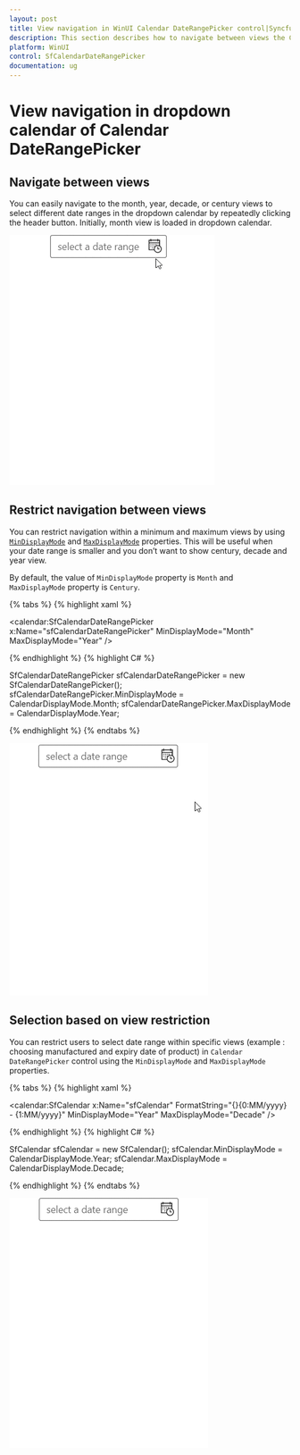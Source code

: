 ```yaml
---
layout: post
title: View navigation in WinUI Calendar DateRangePicker control|Syncfusion
description: This section describes how to navigate between views the Calendar DateRangePicker (SfCalendarDateRangePicker) control.
platform: WinUI
control: SfCalendarDateRangePicker
documentation: ug
---
```


# View navigation in dropdown calendar of Calendar DateRangePicker

## Navigate between views

You can easily navigate to the month, year, decade, or century views to select different date ranges in the dropdown calendar by repeatedly clicking the header button. Initially, month view is loaded in dropdown calendar.

![Navigation between views in WinUI Calendar DateRangePicker](Navigate-Between-Views_images/View-navigation.gif)

## Restrict navigation between views

You can restrict navigation within a minimum and maximum views by using [`MinDisplayMode`](https://help.syncfusion.com/cr/winui/Syncfusion.UI.Xaml.Calendar.SfCalendarDateRangePicker.html#Syncfusion_UI_Xaml_Calendar_SfCalendarDateRangePicker_MinDisplayMode) and [`MaxDisplayMode`](https://help.syncfusion.com/cr/winui/Syncfusion.UI.Xaml.Calendar.SfCalendarDateRangePicker.html#Syncfusion_UI_Xaml_Calendar_SfCalendarDateRangePicker_MaxDisplayMode) properties. This will be useful when your date range is smaller and you don’t want to show century, decade and year view.

By default, the value of `MinDisplayMode` property is `Month` and `MaxDisplayMode` property is `Century`.

{% tabs %}
{% highlight xaml %}

<calendar:SfCalendarDateRangePicker x:Name="sfCalendarDateRangePicker"
                               MinDisplayMode="Month"
                               MaxDisplayMode="Year"
                               />

{% endhighlight %}
{% highlight C# %}

SfCalendarDateRangePicker sfCalendarDateRangePicker = new SfCalendarDateRangePicker();
sfCalendarDateRangePicker.MinDisplayMode = CalendarDisplayMode.Month;
sfCalendarDateRangePicker.MaxDisplayMode = CalendarDisplayMode.Year;

{% endhighlight %}
{% endtabs %}

![Navigation between month and century view in WinUI Calendar DateRangePicker](Getting-Started_images/Restrict_View_Navigation.gif)

## Selection based on view restriction

You can restrict users to select date range within specific views (example : choosing manufactured and expiry date of product) in `Calendar DateRangePicker` control using the `MinDisplayMode` and `MaxDisplayMode` properties.

{% tabs %}
{% highlight xaml %}

<calendar:SfCalendar x:Name="sfCalendar" FormatString="{}{0:MM/yyyy} - {1:MM/yyyy}"
                             MinDisplayMode="Year"
                             MaxDisplayMode="Decade"
                             />

{% endhighlight %}
{% highlight C# %}

SfCalendar sfCalendar = new SfCalendar();
sfCalendar.MinDisplayMode = CalendarDisplayMode.Year;
sfCalendar.MaxDisplayMode = CalendarDisplayMode.Decade;

{% endhighlight %}
{% endtabs %}

![Selection within restriction in WinUI Calendar DateRangePicker](Navigate-Between-Views_images/product-manufacture-expiry-date.gif)
